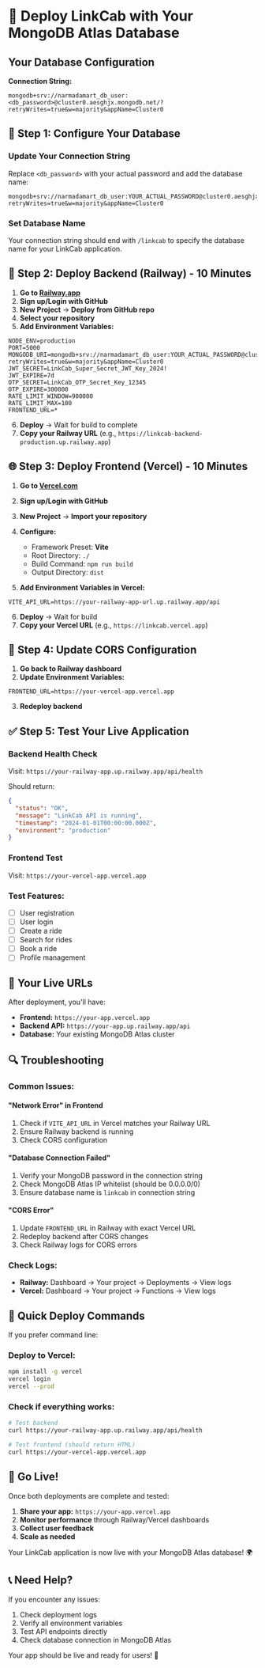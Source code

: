 # 🚀 Deploy LinkCab with Your MongoDB Atlas Database

## Your Database Configuration

**Connection String:** 
```
mongodb+srv://narmadamart_db_user:<db_password>@cluster0.aesghjx.mongodb.net/?retryWrites=true&w=majority&appName=Cluster0
```

## 🔧 Step 1: Configure Your Database

### Update Your Connection String
Replace `<db_password>` with your actual password and add the database name:

```
mongodb+srv://narmadamart_db_user:YOUR_ACTUAL_PASSWORD@cluster0.aesghjx.mongodb.net/linkcab?retryWrites=true&w=majority&appName=Cluster0
```

### Set Database Name
Your connection string should end with `/linkcab` to specify the database name for your LinkCab application.

## 🚀 Step 2: Deploy Backend (Railway) - 10 Minutes

1. **Go to [Railway.app](https://railway.app)**
2. **Sign up/Login with GitHub**
3. **New Project** → **Deploy from GitHub repo**
4. **Select your repository**
5. **Add Environment Variables:**

```env
NODE_ENV=production
PORT=5000
MONGODB_URI=mongodb+srv://narmadamart_db_user:YOUR_ACTUAL_PASSWORD@cluster0.aesghjx.mongodb.net/linkcab?retryWrites=true&w=majority&appName=Cluster0
JWT_SECRET=LinkCab_Super_Secret_JWT_Key_2024!
JWT_EXPIRE=7d
OTP_SECRET=LinkCab_OTP_Secret_Key_12345
OTP_EXPIRE=300000
RATE_LIMIT_WINDOW=900000
RATE_LIMIT_MAX=100
FRONTEND_URL=*
```

6. **Deploy** → Wait for build to complete
7. **Copy your Railway URL** (e.g., `https://linkcab-backend-production.up.railway.app`)

## 🌐 Step 3: Deploy Frontend (Vercel) - 10 Minutes

1. **Go to [Vercel.com](https://vercel.com)**
2. **Sign up/Login with GitHub**
3. **New Project** → **Import your repository**
4. **Configure:**
   - Framework Preset: **Vite**
   - Root Directory: `./`
   - Build Command: `npm run build`
   - Output Directory: `dist`

5. **Add Environment Variables in Vercel:**
```env
VITE_API_URL=https://your-railway-app-url.up.railway.app/api
```

6. **Deploy** → Wait for build
7. **Copy your Vercel URL** (e.g., `https://linkcab.vercel.app`)

## 🔄 Step 4: Update CORS Configuration

1. **Go back to Railway dashboard**
2. **Update Environment Variables:**
```env
FRONTEND_URL=https://your-vercel-app.vercel.app
```
3. **Redeploy backend**

## ✅ Step 5: Test Your Live Application

### Backend Health Check
Visit: `https://your-railway-app.up.railway.app/api/health`

Should return:
```json
{
  "status": "OK",
  "message": "LinkCab API is running",
  "timestamp": "2024-01-01T00:00:00.000Z",
  "environment": "production"
}
```

### Frontend Test
Visit: `https://your-vercel-app.vercel.app`

### Test Features:
- [ ] User registration
- [ ] User login  
- [ ] Create a ride
- [ ] Search for rides
- [ ] Book a ride
- [ ] Profile management

## 🎯 Your Live URLs

After deployment, you'll have:

- **Frontend:** `https://your-app.vercel.app`
- **Backend API:** `https://your-app.up.railway.app/api`
- **Database:** Your existing MongoDB Atlas cluster

## 🔍 Troubleshooting

### Common Issues:

#### "Network Error" in Frontend
1. Check if `VITE_API_URL` in Vercel matches your Railway URL
2. Ensure Railway backend is running
3. Check CORS configuration

#### "Database Connection Failed"
1. Verify your MongoDB password in the connection string
2. Check MongoDB Atlas IP whitelist (should be 0.0.0.0/0)
3. Ensure database name is `linkcab` in connection string

#### "CORS Error"
1. Update `FRONTEND_URL` in Railway with exact Vercel URL
2. Redeploy backend after CORS changes
3. Check Railway logs for CORS errors

### Check Logs:
- **Railway:** Dashboard → Your project → Deployments → View logs
- **Vercel:** Dashboard → Your project → Functions → View logs

## 🚀 Quick Deploy Commands

If you prefer command line:

### Deploy to Vercel:
```bash
npm install -g vercel
vercel login
vercel --prod
```

### Check if everything works:
```bash
# Test backend
curl https://your-railway-app.up.railway.app/api/health

# Test frontend (should return HTML)
curl https://your-vercel-app.vercel.app
```

## 🎉 Go Live!

Once both deployments are complete and tested:

1. **Share your app:** `https://your-app.vercel.app`
2. **Monitor performance** through Railway/Vercel dashboards
3. **Collect user feedback**
4. **Scale as needed**

Your LinkCab application is now live with your MongoDB Atlas database! 🌍

## 📞 Need Help?

If you encounter any issues:
1. Check deployment logs
2. Verify all environment variables
3. Test API endpoints directly
4. Check database connection in MongoDB Atlas

Your app should be live and ready for users! 🎊
